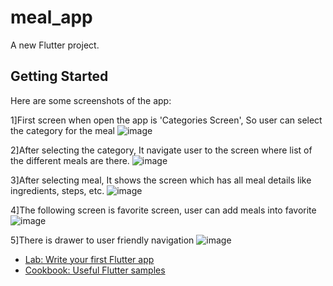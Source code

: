 # meal_app

A new Flutter project.

## Getting Started

Here are some screenshots of the app:

1]First screen when open the app is 'Categories Screen', So user can select the category for the meal
![image](https://github.com/PradipKhandare/Meal-App-Flutter/assets/121931206/471f7fda-5d30-4eec-99c9-8dcac2c8e0ee)

2]After selecting the category, It navigate user to the screen where list of the different meals are there.
![image](https://github.com/PradipKhandare/Meal-App-Flutter/assets/121931206/b968035f-637f-481d-8587-6e913d23c315)

3]After selecting meal, It shows the screen which has all meal details like ingredients, steps, etc.
![image](https://github.com/PradipKhandare/Meal-App-Flutter/assets/121931206/6ef25d2e-46f8-43ea-8c08-d631477ed3cc)

4]The following screen is favorite screen, user can add meals into favorite
![image](https://github.com/PradipKhandare/Meal-App-Flutter/assets/121931206/6a5beaf7-dbd8-46cb-8fd2-ed2cf5b5539b)

5]There is drawer to user friendly navigation
![image](https://github.com/PradipKhandare/Meal-App-Flutter/assets/121931206/e5c10451-857a-46a5-8f41-db82d5c0a059)


- [Lab: Write your first Flutter app](https://docs.flutter.dev/get-started/codelab)
- [Cookbook: Useful Flutter samples](https://docs.flutter.dev/cookbook)

